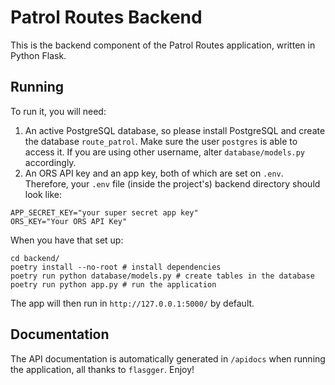 # Patrol Routes Backend

This is the backend component of the Patrol Routes application, written
in Python Flask.

## Running

To run it, you will need:

1. An active PostgreSQL database, so please install PostgreSQL and create
   the database `route_patrol`. Make sure the user `postgres` is able
   to access it. If you are using other username, alter
   `database/models.py` accordingly. 
2. An ORS API key and an app key, both of which are set on `.env`.
   Therefore, your `.env` file (inside the project's) backend directory
   should look like:

```
APP_SECRET_KEY="your super secret app key"
ORS_KEY="Your ORS API Key"
```

When you have that set up:

```
cd backend/
poetry install --no-root # install dependencies
poetry run python database/models.py # create tables in the database
poetry run python app.py # run the application
```

The app will then run in `http://127.0.0.1:5000/` by default.

## Documentation

The API documentation is automatically generated in `/apidocs` when
running the application, all thanks to `flasgger`. Enjoy!
